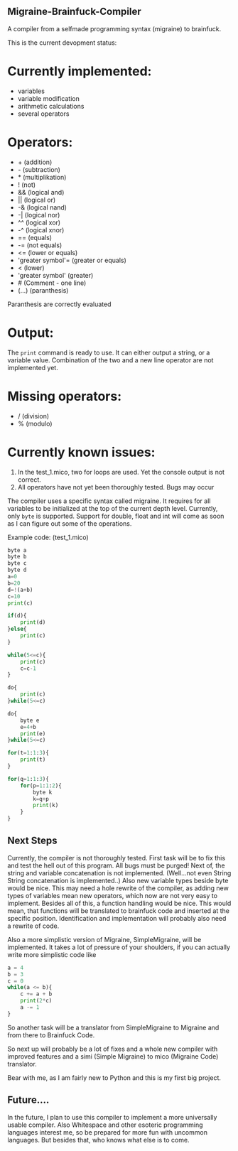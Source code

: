 ## Migraine-Brainfuck-Compiler
A compiler from a selfmade programming syntax (migraine) to brainfuck.

This is the current devopment status:

# Currently implemented:
- variables
- variable modification
- arithmetic calculations
- several operators

# Operators:
- &#43; (addition)
- &#45; (subtraction)
- &#42; (multiplikation)
- ! (not)
- && (logical and)
- || (logical or)
- -& (logical nand)
- -| (logical nor)
- ^^ (logical xor)
- -^ (logical xnor)
- == (equals)
- -= (not equals)
- <= (lower or equals)
- 'greater symbol'= (greater or equals)
- < (lower)
- 'greater symbol' (greater)
- &#35; (Comment - one line)
- (...) (paranthesis)

Paranthesis are correctly evaluated

# Output:
The `print` command is ready to use. It can either output a string, or a variable value. Combination of the two and a new line operator are not implemented yet.

# Missing operators:
- / (division)
- % (modulo)

# Currently known issues:
1. In the test_1.mico, two for loops are used. Yet the console output is not correct.
2. All operators have not yet been thoroughly tested. Bugs may occur

The compiler uses a specific syntax called migraine.
It requires for all variables to be initialized at the top of the current depth level. Currently, only `byte` is supported.
Support for double, float and int will come as soon as I can figure out some of the operations.

Example code: (test_1.mico)

```Python
byte a
byte b
byte c
byte d
a=0
b=20
d=!(a+b)
c=10
print(c)

if(d){
    print(d)
}else{
    print(c)
}

while(5<=c){
    print(c)
    c=c-1
}

do{
    print(c)
}while(5<=c)

do{
    byte e
    e=4+b
    print(e)
}while(5<=c)

for(t=1:1:3){
    print(t)
}

for(q=1:1:3){
    for(p=1:1:2){
        byte k
        k=q+p
        print(k)
    }
}
```

## Next Steps
Currently, the compiler is not thoroughly tested. First task will be to fix this and test the hell out of this program. All bugs must be purged!
Next of, the string and variable concatenation is not implemented. (Well...not even String String concatenation is implemented..)
Also new variable types beside byte would be nice. This may need a hole rewrite of the compiler, as adding new types of variables mean new operators, which now are not very easy to implement.
Besides all of this, a function handling would be nice. This would mean, that functions will be translated to brainfuck code and inserted at the specific position.
Identification and implementation will probably also need a rewrite of code.

Also a more simplistic version of Migraine, SimpleMigraine, will be implemented. It takes a lot of pressure of your shoulders, if you can actually write more simplistic code like
```Python
a = 4
b = 3
c = 0
while(a <= b){
    c += a + b
    print(2*c)
    a -= 1
}
```

So another task will be a translator from SimpleMigraine to Migraine and from there to Brainfuck Code.

So next up will probably be a lot of fixes and a whole new compiler with improved features and a simi (Simple Migraine) to mico (Migraine Code) translator.

Bear with me, as I am fairly new to Python and this is my first big project.

## Future....
In the future, I plan to use this compiler to implement a more universally usable compiler. Also Whitespace and other esoteric programming languages interest me, so be prepared for more fun with uncommon languages.
But besides that, who knows what else is to come.


